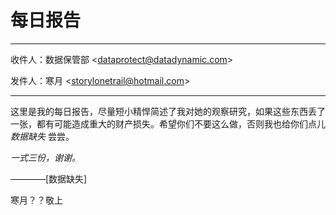 # 每日报告

---

收件人：数据保管部 <<dataprotect@datadynamic.com>>

发件人：寒月 <<storylonetrail@hotmail.com>>

---

这里是我的每日报告，尽量短小精悍简述了我对她的观察研究，如果这些东西丢了一张，都有可能造成重大的财产损失。希望你们不要这么做，否则我也给你们点儿 *数据缺失* 尝尝。

*一式三份，谢谢。*

————[数据缺失]

寒月？？敬上